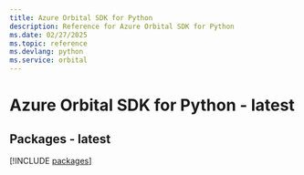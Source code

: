 ```yaml
---
title: Azure Orbital SDK for Python
description: Reference for Azure Orbital SDK for Python
ms.date: 02/27/2025
ms.topic: reference
ms.devlang: python
ms.service: orbital
---
```

# Azure Orbital SDK for Python - latest
## Packages - latest
[!INCLUDE [packages](orbital-index.md)]